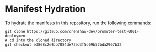# Manifest Hydration

To hydrate the manifests in this repository, run the following commands:

```shell
git clone https://github.com/crenshaw-dev/promoter-test-0001-deployment
# cd into the cloned directory
git checkout e3868c2e9bb7084de72ed3f5c09b52bda2967b32
```
